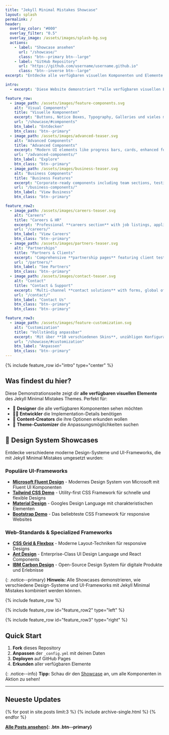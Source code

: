```yaml
---
title: "Jekyll Minimal Mistakes Showcase"
layout: splash
permalink: /
header:
  overlay_color: "#000"
  overlay_filter: "0.5"
  overlay_image: /assets/images/splash-bg.svg
  actions:
    - label: "Showcase ansehen"
      url: "/showcase/"
      class: "btn--primary btn--large"
    - label: "GitHub Repository"
      url: "https://github.com/username/username.github.io"
      class: "btn--inverse btn--large"
excerpt: "Entdecke alle verfügbaren visuellen Komponenten und Elemente des Jekyll Minimal Mistakes Themes auf einer einzigen übersichtlichen Seite."

intro: 
  - excerpt: 'Diese Website demonstriert **alle verfügbaren visuellen Elemente** des Jekyll Minimal Mistakes Themes. Von einfachen Buttons bis hin zu komplexen Feature Rows - hier findest du alles an einem Ort. {: .text-center}'

feature_row:
  - image_path: /assets/images/feature-components.svg
    alt: "Visual Components"
    title: "Visuelle Komponenten"
    excerpt: "Buttons, Notice Boxes, Typography, Galleries und vieles mehr."
    url: "/showcase/#components"
    btn_label: "Entdecken"
    btn_class: "btn--primary"
  - image_path: /assets/images/advanced-teaser.svg
    alt: "Advanced Components"
    title: "Advanced Components"
    excerpt: "Modern UI elements like progress bars, cards, enhanced forms, and interactive components."
    url: "/advanced-components/"
    btn_label: "Explore"
    btn_class: "btn--primary"
  - image_path: /assets/images/business-teaser.svg
    alt: "Business Components"
    title: "Business Features"
    excerpt: "Corporate-ready components including team sections, testimonials, and service showcases."
    url: "/business-components/"
    btn_label: "View Business"
    btn_class: "btn--primary"

feature_row2:
  - image_path: /assets/images/careers-teaser.svg
    alt: "Careers"
    title: "Careers & HR"
    excerpt: 'Professional **careers section** with job listings, application forms, benefits showcase, and company culture presentation.'
    url: "/careers/"
    btn_label: "View Careers"
    btn_class: "btn--primary"
  - image_path: /assets/images/partners-teaser.svg
    alt: "Partnerships"
    title: "Partners & Clients"
    excerpt: 'Comprehensive **partnership pages** featuring client testimonials, success stories, and partnership inquiry forms.'
    url: "/partners/"
    btn_label: "See Partners"
    btn_class: "btn--primary"
  - image_path: /assets/images/contact-teaser.svg
    alt: "Contact"
    title: "Contact & Support"
    excerpt: 'Multi-channel **contact solutions** with forms, global offices, support channels, and response time commitments.'
    url: "/contact/"
    btn_label: "Contact Us"
    btn_class: "btn--primary"
    btn_class: "btn--primary"

feature_row3:
  - image_path: /assets/images/feature-customization.svg
    alt: "Customization"
    title: "Vollständig anpassbar"
    excerpt: 'Mit über **10 verschiedenen Skins**, unzähligen Konfigurationsoptionen und Custom CSS kannst du das Theme genau nach deinen Vorstellungen gestalten.'
    url: "/showcase/#customization"
    btn_label: "Anpassen"
    btn_class: "btn--primary"
---
```


{% include feature_row id="intro" type="center" %}

## Was findest du hier?

Diese Demonstrationsseite zeigt dir **alle verfügbaren visuellen Elemente** des Jekyll Minimal Mistakes Themes. Perfekt für:

- 🎨 **Designer** die alle verfügbaren Komponenten sehen möchten
- 👩‍💻 **Entwickler** die Implementation-Details benötigen  
- 📝 **Content-Creators** die ihre Optionen erkunden wollen
- 🔧 **Theme-Customizer** die Anpassungsmöglichkeiten suchen

## 🎨 Design System Showcases

Entdecke verschiedene moderne Design-Systeme und UI-Frameworks, die mit Jekyll Minimal Mistakes umgesetzt wurden:

### Populäre UI-Frameworks
- **[Microsoft Fluent Design](https://marcelehmann.github.io/GitHubPagesSample/fluent-design/)** - Modernes Design System von Microsoft mit Fluent UI Komponenten
- **[Tailwind CSS Demo](https://marcelehmann.github.io/GitHubPagesSample/tailwind-demo/)** - Utility-first CSS Framework für schnelle und flexible Designs
- **[Material Design](https://marcelehmann.github.io/GitHubPagesSample/material-design/)** - Googles Design Language mit charakteristischen Elementen
- **[Bootstrap Demo](https://marcelehmann.github.io/GitHubPagesSample/bootstrap-demo/)** - Das beliebteste CSS Framework für responsive Websites

### Web-Standards & Specialized Frameworks
- **[CSS Grid & Flexbox](https://marcelehmann.github.io/GitHubPagesSample/css-grid-flexbox/)** - Moderne Layout-Techniken für responsive Designs
- **[Ant Design](https://marcelehmann.github.io/GitHubPagesSample/ant-design/)** - Enterprise-Class UI Design Language und React Components
- **[IBM Carbon Design](https://marcelehmann.github.io/GitHubPagesSample/carbon-design/)** - Open-Source Design System für digitale Produkte und Erlebnisse

{: .notice--primary}
**Hinweis:** Alle Showcases demonstrieren, wie verschiedene Design-Systeme und UI-Frameworks mit Jekyll Minimal Mistakes kombiniert werden können.

{% include feature_row %}

{% include feature_row id="feature_row2" type="left" %}

{% include feature_row id="feature_row3" type="right" %}

## Quick Start

1. **Fork** dieses Repository
2. **Anpassen** der `_config.yml` mit deinen Daten
3. **Deployen** auf GitHub Pages
4. **Erkunden** aller verfügbaren Elemente

{: .notice--info}
**Tipp:** Schau dir den [Showcase](/showcase/) an, um alle Komponenten in Aktion zu sehen!

---

## Neueste Updates

{% for post in site.posts limit:3 %}
  {% include archive-single.html %}
{% endfor %}

**[Alle Posts ansehen](/posts/){: .btn .btn--primary}**
